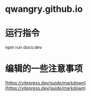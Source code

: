 # qwangry.github.io

# 运行指令
npm run docs:dev

# 编辑的一些注意事项
[https://vitepress.dev/guide/markdown](https://vitepress.dev/guide/markdown)

  